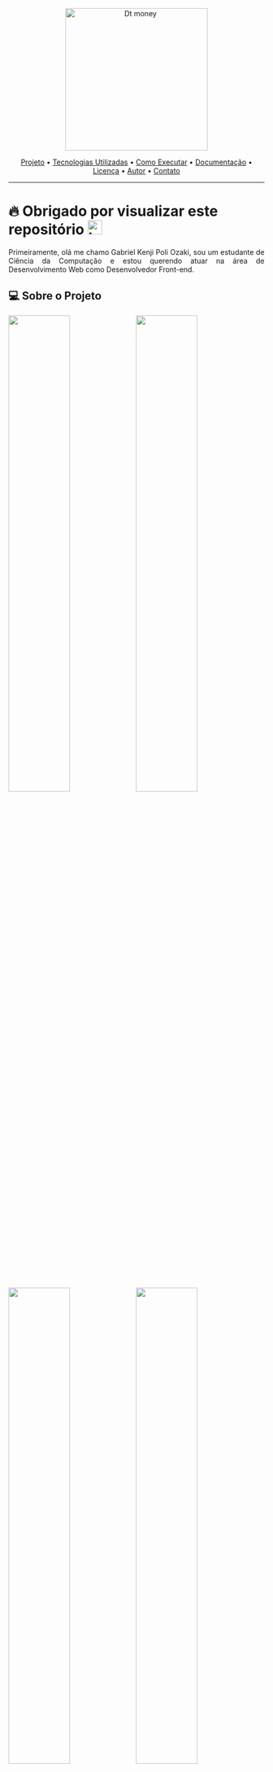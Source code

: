 <p align="center">
   <img src="./public/images/Banner.svg" alt="Dt money" width="280"/>
</p>

<p align="center">
 <a href="#projeto">Projeto</a> •
 <a href="#tecnologias">Tecnologias Utilizadas</a> •
 <a href="#execucao">Como Executar</a> •
 <a href="#documentacao">Documentação</a> •
 <a href="#licenca">Licença</a> •
 <a href="#autor">Autor</a> •
 <a href="#contato">Contato</a> 
</p>

--------------------------- 

# :fire: <Strong> Obrigado por visualizar este repositório </Strong> <img src="https://user-images.githubusercontent.com/1303154/88677602-1635ba80-d120-11ea-84d8-d263ba5fc3c0.gif" width="28px" alt="hi">

<p align="justify"> Primeiramente, olá me chamo Gabriel Kenji Poli Ozaki, sou um estudante de Ciência da Computação e estou querendo atuar na área de Desenvolvimento Web como Desenvolvedor Front-end. </p>

## :computer: <strong id="projeto">Sobre o Projeto </strong>

<img src="./public/images/HomePage.jpg" width="49%" height="49%"/> 
<img src="./public/images/Pagamento.jpg" width="49%" height="49%"/> 
<img src="./public/images/Preview.jpg" width="49%" height="49%"/> 
<img src="./public/images/Post.jpg" width="49%" height="49%" />

<p align="justify"><strong>Ig.News</strong> é um app voltado ao <strong>consumo de Blog</strong> contendo Posts com conteúdos para assinantes e prévias para não assinantes, e utilizando Next.js com conceitos de SSG e SSR, gerando mais performance e indexação.<p>

### :pushpin: Funcionabilidades

- [x] Sistema de Login e autenticação atribuídos através da conta do usuário no Github
- [x] Permite o usuário efetuar compra do plano de assinatura (anual ou mensal através do Stripe)
- [x] Aplicação faz um autorreconhecimento no status de assinatura dos usuários
- [x] Somente usuários contendo uma assinatura ativa poderão visualizar o conteúdo completo do Post
- [x] Usuários com uma assinatura não ativa conseguirão visualizar uma prévia do conteúdo no Post
- [] TESTE

### :triangular_ruler: Layout

<p>Você pode visualizar o layout do projeto através <a href="https://www.figma.com/file/jo6h7zRqOZpnuVii0jqx8T/ig.news">desse link</a>. É necessário ter conta no <a href="https://www.figma.com/">Figma</a> para acessá-lo.</p>

<p align="justify">Essa aplicação Ig.News foi desenvolvida, através do Bootcamp Ignite organizada pela empresa Rocketseat e mentoreado pelo Diego Fernandes na trilha de ReactJS.</p>

## :rocket: <Strong id="tecnologias"> Tecnologias Utilizadas </Strong>

<p align="justify"> Este projeto foi desenvolvido utilizando as seguintes tecnologias: </p>

[![React Badge](https://img.shields.io/badge/-React-61DBFB?style=for-the-badge&labelColor=black&logo=react&logoColor=61DBFB)](https://reactjs.org/) [![Next JS](https://img.shields.io/badge/Nextjs-blueviolet.svg?style=for-the-badge&amp;logo=Next.js&amp;labelColor=000000&amp;logoWidth=20")](https://nextjs.org/) [![Stripe Badge](https://img.shields.io/badge/-Stripe-6666ff?style=for-the-badge&labelColor=black&logo=stripe&logoColor=6666ff)](https://stripe.com/br) [![FaunaDB Badge](https://img.shields.io/badge/-Faunadb-5900b3?style=for-the-badge&labelColor=black&logo=faunadb&logoColor=5900b3)](https://fauna.com/) [![Prismic CMS Badge](https://img.shields.io/badge/-Prismic-ffff00?style=for-the-badge&labelColor=black&logo=prismic&logoColor=ffff00)](https://prismic.io/) [![Typescript Badge](https://img.shields.io/badge/-Typescript-007acc?style=for-the-badge&labelColor=black&logo=typescript&logoColor=007acc)](https://www.typescriptlang.org/) [![SCSS Badge](https://img.shields.io/badge/-SASS-ff3399?style=for-the-badge&labelColor=black&logo=sass&logoColor=ff3399)](https://sass-lang.com/)

<ul>
  <li><a href="https://github.com/axios/axios" rel="nofollow">Axios</a></li>
  <li><a href="https://next-auth.js.org/" rel="nofollow">Next-auth</a></li>
  <li><a href="https://nextjs.org/docs/api-reference/next/router" rel="nofollow">Next/router</a></li>
</ul>

## :runner: <strong id="execucao"> Como executar o projeto </strong>

[![Yarn Badge](https://img.shields.io/badge/yarn-1.22.10-brightgreen)](https://classic.yarnpkg.com/en/docs/install/#windows-stable)

```bash
# Fazer o clone do Repositorio.
>> git clone https://github.com/WD-GabrielKenji/Application-Ignews.git
>> cd Application-Ignews >> code .
```
```bash
# Necessario baixar as dependencias necessárias e iniciar o servidor de desenvolvimento:

## Instalar as dependencias: 
>> yarn

## Iniciar o servidor de desenvolvimento:
>> yarn dev
```
```bash
# Criar um arquivo .env.local para armazenar as variaveis de ambiente e insira códigos necessários em cada uma delas:

##Stripe:
>> STRIPE_API_KEY=
>> NEXT_PUBLIC_STRIPE_PUBLIC_KEY=
>> STRIPE_WEBHOOK_SECRET=
>> STRIPE_SUCCESS_URL=
>> STRIPE_CANCEL_URL=

##Github:
>> GITHUB_CLIENT_ID=
>> GITHUB_CLIENT_SECRET=

##FaunaDB:
>> FAUNADB_KEY=

##Prismic CMS:
>> PRISMIC_ENDPOINT=
>> PRISMIC_ACCESS_TOKEN=

# Obs: Necessário reiniciar o servidor de desenvolvimento quanto terminar de inserir as variáveis de ambiente!
```
```bash
# Instalar a CLI do Stripe para verificar os eventos do webhook:

## CLI Stripe: 
>> https://stripe.com/docs/stripe-cli

## Insira em seu Terminal:
>> stripe listen --forward-to localhost:3000/api/webhooks 
```

<pre>
Agora basta acessar <a href="http://localhost:3000" rel="nofollow"><code>localhost:3000</code></a> no seu Browser e usufruir da aplicação!
</pre>

## :book: <strong id="documentacao"> Detalhes aprofundados sobre o projeto </strong>

<details>
<summary>
  Documentação com os detalhes do projeto...
</summary>

<p align="justify"> *Em construção...* </p>

</details>

## :closed_book: <strong id="licenca"> Licença </strong>

<img alt="GitHub" src="https://img.shields.io/github/license/facebook/react"/>

Esse projeto esta sob a licença MIT. Veja o arquivo [LICENSE](LICENSE) para mais detalhes.

## :boy: <strong id="autor"> Autor </strong>

<a href="https://github.com/WD-GabrielKenji">
 <img style="border-radius: 50%;" src="https://avatars.githubusercontent.com/u/77596710?s=400&u=70de2ffcac45b9e0db00c828fe785d4a76ac3f65&v=4" width="100px;" alt=""/>
 <br />
 <sub><b>Gabriel Kenji Poli Ozaki</b></sub></a> <a href="https://github.com/WD-GabrielKenji" title="Perfil Github"> :star2: 
</a>


Feito de ❤️ por Gabriel Kenji Poli Ozaki - Desenvolvedor Front-end 👋🏽

### :mailbox_with_mail: <strong id="contato"> Redes Sociais para Contato: </strong>

<p> Entre em contato, atraves destas redes sociais: </p>

[![Linkedin Badge](https://img.shields.io/badge/-Gabriel_Kenji_Poli_Ozaki-0e76a8?style=flat&labelColor=0e76a8&logo=linkedin&logoColor=white)](https://www.linkedin.com/in/wdkenji/)  [![Mail Badge](https://img.shields.io/badge/-@biel.kenjii-C63381?style=flat&labelColor=C63381&logo=instagram&logoColor=white)](https://www.instagram.com/biel.kenjii/)  [![Mail Badge](https://img.shields.io/badge/-g.kenjijss-c0392b?style=flat&labelColor=c0392b&logo=gmail&logoColor=white)](mailto:g.kenjijss@gmail.com)

[![GitHub followers](https://img.shields.io/github/followers/WD-GabrielKenji.svg?style=social&label=Follow&maxAge=2592000)](https://github.com/WD-GabrielKenji)
